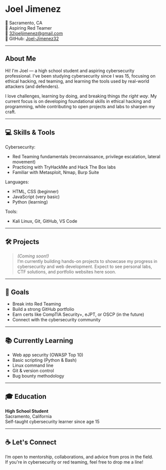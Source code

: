 # Joel Jimenez

📍 Sacramento, CA  
🎯 Aspiring Red Teamer  
📧 32joeljimenez@gmail.com  
👾 GitHub: [Joel-Jimenez32](https://github.com/Joel-Jimenez32)  

---

## About Me

Hi! I'm Joel — a high school student and aspiring cybersecurity professional. I've been studying cybersecurity since I was 15, focusing on ethical hacking, red teaming, and learning the tools used by real-world attackers (and defenders).

I love challenges, learning by doing, and breaking things *the right way*. My current focus is on developing foundational skills in ethical hacking and programming, while contributing to open projects and labs to sharpen my craft.

---

## 💻 Skills & Tools

Cybersecurity:
- Red Teaming fundamentals (reconnaissance, privilege escalation, lateral movement)
- Practicing with TryHackMe and Hack The Box labs
- Familiar with Metasploit, Nmap, Burp Suite

Languages:
- HTML, CSS (beginner)
- JavaScript (very basic)
- Python (learning)

Tools:
- Kali Linux, Git, GitHub, VS Code


---

## 🛠 Projects

> _(Coming soon!)_  
I’m currently building hands-on projects to showcase my progress in cybersecurity and web development. Expect to see personal labs, CTF solutions, and portfolio websites here soon.

---

## 🧭 Goals

- Break into Red Teaming  
- Build a strong GitHub portfolio  
- Earn certs like CompTIA Security+, eJPT, or OSCP (in the future)  
- Connect with the cybersecurity community  

---

## 📚 Currently Learning

- Web app security (OWASP Top 10)  
- Basic scripting (Python & Bash)  
- Linux command line  
- Git & version control  
- Bug bounty methodology  

---

## 🎓 Education

**High School Student**  
Sacramento, California  
Self-taught cybersecurity learner since age 15

---

## ☕ Let's Connect

I’m open to mentorship, collaborations, and advice from pros in the field.  
If you're in cybersecurity or red teaming, feel free to drop me a line!

